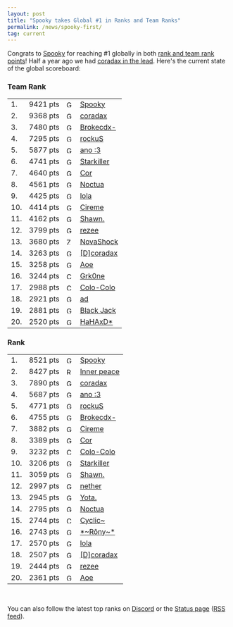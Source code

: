 ```yaml
---
layout: post
title: "Spooky takes Global #1 in Ranks and Team Ranks"
permalink: /news/spooky-first/
tag: current
---
```

Congrats to [Spooky](https://ddnet.tw/players/Spooky) for reaching #1 globally in both [rank and team rank points](https://ddnet.tw/ranks/)! Half a year ago we had [coradax in the lead](https://ddnet.tw/news/coradax-takes-top-rank/). Here's the current state of the global scoreboard:
<div class="block2 ladder">
<h3>Team Rank</h3>
<table class="tight">
<tbody><tr>
  <td class="rankglobal">1.</td><td class="points">9421 pts</td><td class="flag"><img src="/countryflags/img/posts/GER.png" alt="GER" height="15"></td><td><a href="/players/Spooky/">Spooky</a></td></tr><tr>
  <td class="rankglobal">2.</td><td class="points">9368 pts</td><td class="flag"><img src="/countryflags/img/posts/GER.png" alt="GER" height="15"></td><td><a href="/players/coradax/">coradax</a></td></tr><tr>
  <td class="rankglobal">3.</td><td class="points">7480 pts</td><td class="flag"><img src="/countryflags/img/posts/GER.png" alt="GER" height="15"></td><td><a href="/players/Brokecdx-45-/">Brokecdx-</a></td></tr><tr>
  <td class="rankglobal">4.</td><td class="points">7295 pts</td><td class="flag"><img src="/countryflags/img/posts/GER.png" alt="GER" height="15"></td><td><a href="/players/rockuS/">rockuS</a></td></tr><tr>
  <td class="rankglobal">5.</td><td class="points">5877 pts</td><td class="flag"><img src="/countryflags/img/posts/GER.png" alt="GER" height="15"></td><td><a href="/players/ano-32--58-3/">ano :3</a></td></tr><tr>
  <td class="rankglobal">6.</td><td class="points">4741 pts</td><td class="flag"><img src="/countryflags/img/posts/GER.png" alt="GER" height="15"></td><td><a href="/players/Starkiller/">Starkiller</a></td></tr><tr>
  <td class="rankglobal">7.</td><td class="points">4640 pts</td><td class="flag"><img src="/countryflags/img/posts/GER.png" alt="GER" height="15"></td><td><a href="/players/Cor/">Cor</a></td></tr><tr>
  <td class="rankglobal">8.</td><td class="points">4561 pts</td><td class="flag"><img src="/countryflags/img/posts/GER.png" alt="GER" height="15"></td><td><a href="/players/Noctua/">Noctua</a></td></tr><tr>
  <td class="rankglobal">9.</td><td class="points">4425 pts</td><td class="flag"><img src="/countryflags/img/posts/GER.png" alt="GER" height="15"></td><td><a href="/players/lola/">lola</a></td></tr><tr>
  <td class="rankglobal">10.</td><td class="points">4414 pts</td><td class="flag"><img src="/countryflags/img/posts/GER.png" alt="GER" height="15"></td><td><a href="/players/Cireme/">Cireme</a></td></tr><tr>
  <td class="rankglobal">11.</td><td class="points">4162 pts</td><td class="flag"><img src="/countryflags/img/posts/GER.png" alt="GER" height="15"></td><td><a href="/players/Shawn-46-/">Shawn.</a></td></tr><tr>
  <td class="rankglobal">12.</td><td class="points">3799 pts</td><td class="flag"><img src="/countryflags/img/posts/GER.png" alt="GER" height="15"></td><td><a href="/players/rezee/">rezee</a></td></tr><tr>
  <td class="rankglobal">13.</td><td class="points">3680 pts</td><td class="flag"><img src="/countryflags/img/posts/ZAF.png" alt="ZAF" height="15"></td><td><a href="/players/NovaShock/">NovaShock</a></td></tr><tr>
  <td class="rankglobal">14.</td><td class="points">3263 pts</td><td class="flag"><img src="/countryflags/img/posts/GER.png" alt="GER" height="15"></td><td><a href="/players/-91-D-93-coradax/">[D]coradax</a></td></tr><tr>
  <td class="rankglobal">15.</td><td class="points">3258 pts</td><td class="flag"><img src="/countryflags/img/posts/GER.png" alt="GER" height="15"></td><td><a href="/players/Aoe/">Aoe</a></td></tr><tr>
  <td class="rankglobal">16.</td><td class="points">3244 pts</td><td class="flag"><img src="/countryflags/img/posts/CHL.png" alt="CHL" height="15"></td><td><a href="/players/Grk0ne/">Grk0ne</a></td></tr><tr>
  <td class="rankglobal">17.</td><td class="points">2988 pts</td><td class="flag"><img src="/countryflags/img/posts/CHL.png" alt="CHL" height="15"></td><td><a href="/players/Colo-45-Colo/">Colo-Colo</a></td></tr><tr>
  <td class="rankglobal">18.</td><td class="points">2921 pts</td><td class="flag"><img src="/countryflags/img/posts/GER.png" alt="GER" height="15"></td><td><a href="/players/ad/">ad</a></td></tr><tr>
  <td class="rankglobal">19.</td><td class="points">2881 pts</td><td class="flag"><img src="/countryflags/img/posts/GER.png" alt="GER" height="15"></td><td><a href="/players/Black-32-Jack/">Black Jack</a></td></tr><tr>
  <td class="rankglobal">20.</td><td class="points">2520 pts</td><td class="flag"><img src="/countryflags/img/posts/GER.png" alt="GER" height="15"></td><td><a href="/players/HaHAxD-42-/">HaHAxD*</a></td></tr><tr class="allPoints" style="display: none">
  </tr></tbody></table></div>
<div class="block2 ladder"><h3>Rank</h3>
<table class="tight">
<tbody><tr>
  <td class="rankglobal">1.</td><td class="points">8521 pts</td><td class="flag"><img src="/countryflags/img/posts/GER.png" alt="GER" height="15"></td><td><a href="/players/Spooky/">Spooky</a></td></tr><tr>
  <td class="rankglobal">2.</td><td class="points">8427 pts</td><td class="flag"><img src="/countryflags/img/posts/RUS.png" alt="RUS" height="15"></td><td><a href="/players/Inner-32-peace/">Inner peace</a></td></tr><tr>
  <td class="rankglobal">3.</td><td class="points">7890 pts</td><td class="flag"><img src="/countryflags/img/posts/GER.png" alt="GER" height="15"></td><td><a href="/players/coradax/">coradax</a></td></tr><tr>
  <td class="rankglobal">4.</td><td class="points">5687 pts</td><td class="flag"><img src="/countryflags/img/posts/GER.png" alt="GER" height="15"></td><td><a href="/players/ano-32--58-3/">ano :3</a></td></tr><tr>
  <td class="rankglobal">5.</td><td class="points">4771 pts</td><td class="flag"><img src="/countryflags/img/posts/GER.png" alt="GER" height="15"></td><td><a href="/players/rockuS/">rockuS</a></td></tr><tr>
  <td class="rankglobal">6.</td><td class="points">4755 pts</td><td class="flag"><img src="/countryflags/img/posts/GER.png" alt="GER" height="15"></td><td><a href="/players/Brokecdx-45-/">Brokecdx-</a></td></tr><tr>
  <td class="rankglobal">7.</td><td class="points">3882 pts</td><td class="flag"><img src="/countryflags/img/posts/GER.png" alt="GER" height="15"></td><td><a href="/players/Cireme/">Cireme</a></td></tr><tr>
  <td class="rankglobal">8.</td><td class="points">3389 pts</td><td class="flag"><img src="/countryflags/img/posts/GER.png" alt="GER" height="15"></td><td><a href="/players/Cor/">Cor</a></td></tr><tr>
  <td class="rankglobal">9.</td><td class="points">3232 pts</td><td class="flag"><img src="/countryflags/img/posts/CHL.png" alt="CHL" height="15"></td><td><a href="/players/Colo-45-Colo/">Colo-Colo</a></td></tr><tr>
  <td class="rankglobal">10.</td><td class="points">3206 pts</td><td class="flag"><img src="/countryflags/img/posts/GER.png" alt="GER" height="15"></td><td><a href="/players/Starkiller/">Starkiller</a></td></tr><tr>
  <td class="rankglobal">11.</td><td class="points">3059 pts</td><td class="flag"><img src="/countryflags/img/posts/GER.png" alt="GER" height="15"></td><td><a href="/players/Shawn-46-/">Shawn.</a></td></tr><tr>
  <td class="rankglobal">12.</td><td class="points">2997 pts</td><td class="flag"><img src="/countryflags/img/posts/GER.png" alt="GER" height="15"></td><td><a href="/players/nether/">nether</a></td></tr><tr>
  <td class="rankglobal">13.</td><td class="points">2945 pts</td><td class="flag"><img src="/countryflags/img/posts/GER.png" alt="GER" height="15"></td><td><a href="/players/Yota-46-/">Yota.</a></td></tr><tr>
  <td class="rankglobal">14.</td><td class="points">2795 pts</td><td class="flag"><img src="/countryflags/img/posts/GER.png" alt="GER" height="15"></td><td><a href="/players/Noctua/">Noctua</a></td></tr><tr>
  <td class="rankglobal">15.</td><td class="points">2744 pts</td><td class="flag"><img src="/countryflags/img/posts/CHL.png" alt="CHL" height="15"></td><td><a href="/players/Cyclic~/">Cyclic~</a></td></tr><tr>
  <td class="rankglobal">16.</td><td class="points">2743 pts</td><td class="flag"><img src="/countryflags/img/posts/GER.png" alt="GER" height="15"></td><td><a href="/players/-42-~R-244-ny~-42-/">*~Rôny~*</a></td></tr><tr>
  <td class="rankglobal">17.</td><td class="points">2570 pts</td><td class="flag"><img src="/countryflags/img/posts/GER.png" alt="GER" height="15"></td><td><a href="/players/lola/">lola</a></td></tr><tr>
  <td class="rankglobal">18.</td><td class="points">2507 pts</td><td class="flag"><img src="/countryflags/img/posts/GER.png" alt="GER" height="15"></td><td><a href="/players/-91-D-93-coradax/">[D]coradax</a></td></tr><tr>
  <td class="rankglobal">19.</td><td class="points">2444 pts</td><td class="flag"><img src="/countryflags/img/posts/GER.png" alt="GER" height="15"></td><td><a href="/players/rezee/">rezee</a></td></tr><tr>
  <td class="rankglobal">20.</td><td class="points">2361 pts</td><td class="flag"><img src="/countryflags/img/posts/GER.png" alt="GER" height="15"></td><td><a href="/players/Aoe/">Aoe</a></td></tr><tr class="allPoints" style="display: none">
  </tr></tbody></table></div>
<br>

You can also follow the latest top ranks on [Discord](https://ddnet.tw/discord) or the [Status page](https://ddnet.tw/status/) ([RSS feed](https://ddnet.tw/status/records/feed/)).
